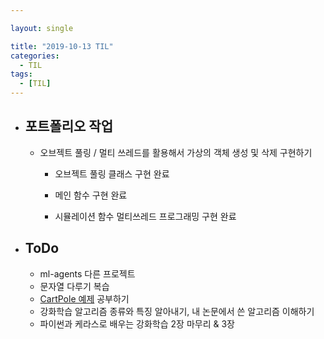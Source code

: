 ```yaml
---

layout: single

title: "2019-10-13 TIL"
categories:
  - TIL
tags:
  - [TIL]
---
```




- ## 포트폴리오 작업 

  - 오브젝트 풀링 / 멀티 쓰레드를 활용해서 가상의 객체 생성 및 삭제 구현하기
    
      - 오브젝트 풀링 클래스 구현 완료
      
      - 메인 함수 구현 완료
      
      - 시뮬레이션 함수 멀티쓰레드 프로그래밍 구현 완료
      
        
      
        
    


- ## ToDo

  - ml-agents 다른 프로젝트
  - 문자열 다루기 복습
  - [CartPole 예제](http://www.modulabs.co.kr/RL_library/3192) 공부하기
  - 강화학습 알고리즘 종류와 특징 알아내기, 내 논문에서 쓴 알고리즘 이해하기
  - 파이썬과 케라스로 배우는 강화학습 2장 마무리 & 3장


